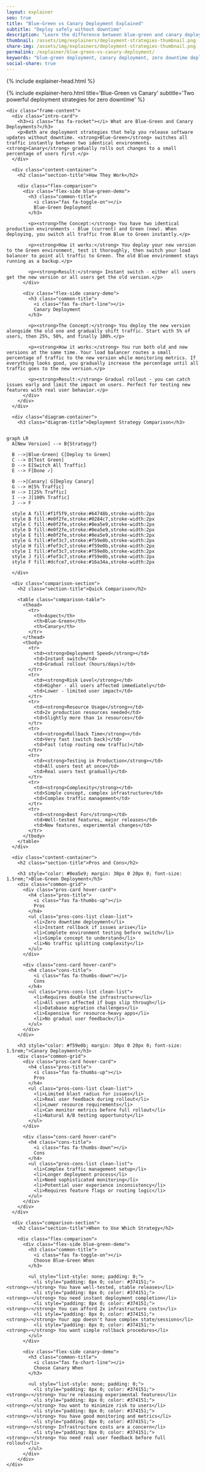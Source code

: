 ```yaml
---
layout: explainer
seo: true
title: "Blue-Green vs Canary Deployment Explained"
subtitle: "Deploy safely without downtime"
description: "Learn the difference between blue-green and canary deployment strategies. Understand how to deploy your applications safely with zero downtime using practical examples and visual diagrams."
thumbnail: /assets/img/explainers/deployment-strategies-thumbnail.png
share-img: /assets/img/explainers/deployment-strategies-thumbnail.png  
permalink: /explainer/blue-green-vs-canary-deployment/
keywords: "blue-green deployment, canary deployment, zero downtime deployment, deployment strategies, DevOps, continuous deployment"
social-share: true
---
```


{% include explainer-head.html %}

<style>

/* Theme-specific styles for blue-green vs canary */

.blue-green-demo {
  background: linear-gradient(135deg, #f0f9ff 0%, #e0f2fe 100%);
  border-color: #0ea5e9;
}

.canary-demo {
  background: linear-gradient(135deg, #fefce8 0%, #fef3c7 100%);
  border-color: #f59e0b;
}


.blue-green-demo .common-title {
  color: #0ea5e9;
}

.canary-demo .common-title {
  color: #f59e0b;
}


.pros-card {
  background: linear-gradient(135deg, #f0fdf4 0%, #dcfce7 100%);
  border-color: #22c55e;
}

.cons-card {
  background: linear-gradient(135deg, #fef2f2 0%, #fee2e2 100%);
  border-color: #ef4444;
}

.pros-title {
  color: #16a34a;
  font-size: 1.3rem;
  font-weight: 700;
  margin: 0 0 15px 0;
  display: flex;
  align-items: center;
  gap: 10px;
}

.cons-title {
  color: #dc2626;
  font-size: 1.3rem;
  font-weight: 700;
  margin: 0 0 15px 0;
  display: flex;
  align-items: center;
  gap: 10px;
}

.pros-cons-list.clean-list li {
  padding: 8px 0;
  color: #374151;
  line-height: 1.5;
  background: transparent;
  border: none;
  box-shadow: none;
  margin-bottom: 5px;
}

.pros-card .pros-cons-list.clean-list li::before {
  content: "✓";
  color: #16a34a;
  margin-right: 10px;
  font-weight: bold;
}

.cons-card .pros-cons-list.clean-list li::before {
  content: "✗";
  color: #dc2626;
  margin-right: 10px;
  font-weight: bold;
}

</style>

<div class="explainer">
  <div class="explainer-frame">
    {% include explainer-hero.html title='Blue-Green vs Canary' subtitle='Two powerful deployment strategies for zero downtime' %}
    
    <div class="frame-content">
      <div class="intro-card">
        <h3><i class="fas fa-rocket"></i> What are Blue-Green and Canary Deployments?</h3>
        <p>Both are deployment strategies that help you release software updates without downtime. <strong>Blue-Green</strong> switches all traffic instantly between two identical environments. <strong>Canary</strong> gradually rolls out changes to a small percentage of users first.</p>
      </div>

      <div class="content-container">
        <h2 class="section-title">How They Work</h2>
        
        <div class="flex-comparison">
          <div class="flex-side blue-green-demo">
            <h3 class="common-title">
              <i class="fas fa-toggle-on"></i>
              Blue-Green Deployment
            </h3>
            
            <p><strong>The Concept:</strong> You have two identical production environments - Blue (current) and Green (new). When deploying, you switch all traffic from Blue to Green instantly.</p>
            
            <p><strong>How it works:</strong> You deploy your new version to the Green environment, test it thoroughly, then switch your load balancer to point all traffic to Green. The old Blue environment stays running as a backup.</p>
            
            <p><strong>Result:</strong> Instant switch - either all users get the new version or all users get the old version.</p>
          </div>
          
          <div class="flex-side canary-demo">
            <h3 class="common-title">
              <i class="fas fa-chart-line"></i>
              Canary Deployment
            </h3>
            
            <p><strong>The Concept:</strong> You deploy the new version alongside the old one and gradually shift traffic. Start with 5% of users, then 25%, 50%, and finally 100%.</p>
            
            <p><strong>How it works:</strong> You run both old and new versions at the same time. Your load balancer routes a small percentage of traffic to the new version while monitoring metrics. If everything looks good, you gradually increase the percentage until all traffic goes to the new version.</p>
            
            <p><strong>Result:</strong> Gradual rollout - you can catch issues early and limit the impact on users. Perfect for testing new features with real user behavior.</p>
          </div>
        </div>
      </div>

      <div class="diagram-container">
        <h3 class="diagram-title">Deployment Strategy Comparison</h3>
        
<pre><code class="language-mermaid">
graph LR
  A[New Version] --> B{Strategy?}
  
  B -->|Blue-Green| C[Deploy to Green]
  C --> D[Test Green]
  D --> E[Switch All Traffic]
  E --> F[Done ✓]
  
  B -->|Canary| G[Deploy Canary]
  G --> H[5% Traffic]
  H --> I[25% Traffic]
  I --> J[100% Traffic]
  J --> F
  
  style A fill:#f1f5f9,stroke:#64748b,stroke-width:2px
  style B fill:#e0f2fe,stroke:#0284c7,stroke-width:2px
  style C fill:#e0f2fe,stroke:#0ea5e9,stroke-width:2px
  style D fill:#e0f2fe,stroke:#0ea5e9,stroke-width:2px
  style E fill:#e0f2fe,stroke:#0ea5e9,stroke-width:2px
  style G fill:#fef3c7,stroke:#f59e0b,stroke-width:2px
  style H fill:#fef3c7,stroke:#f59e0b,stroke-width:2px
  style I fill:#fef3c7,stroke:#f59e0b,stroke-width:2px
  style J fill:#fef3c7,stroke:#f59e0b,stroke-width:2px
  style F fill:#dcfce7,stroke:#16a34a,stroke-width:2px
</code></pre>
        
      </div>

      <div class="comparison-section">
        <h2 class="section-title">Quick Comparison</h2>
        
        <table class="comparison-table">
          <thead>
            <tr>
              <th>Aspect</th>
              <th>Blue-Green</th>
              <th>Canary</th>
            </tr>
          </thead>
          <tbody>
            <tr>
              <td><strong>Deployment Speed</strong></td>
              <td>Instant switch</td>
              <td>Gradual rollout (hours/days)</td>
            </tr>
            <tr>
              <td><strong>Risk Level</strong></td>
              <td>Higher - all users affected immediately</td>
              <td>Lower - limited user impact</td>
            </tr>
            <tr>
              <td><strong>Resource Usage</strong></td>
              <td>2x production resources needed</td>
              <td>Slightly more than 1x resources</td>
            </tr>
            <tr>
              <td><strong>Rollback Time</strong></td>
              <td>Very fast (switch back)</td>
              <td>Fast (stop routing new traffic)</td>
            </tr>
            <tr>
              <td><strong>Testing in Production</strong></td>
              <td>All users test at once</td>
              <td>Real users test gradually</td>
            </tr>
            <tr>
              <td><strong>Complexity</strong></td>
              <td>Simple concept, complex infrastructure</td>
              <td>Complex traffic management</td>
            </tr>
            <tr>
              <td><strong>Best For</strong></td>
              <td>Well-tested features, major releases</td>
              <td>New features, experimental changes</td>
            </tr>
          </tbody>
        </table>
      </div>

      <div class="content-container">
        <h2 class="section-title">Pros and Cons</h2>
        
        <h3 style="color: #0ea5e9; margin: 30px 0 20px 0; font-size: 1.5rem;">Blue-Green Deployment</h3>
        <div class="common-grid">
          <div class="pros-card hover-card">
            <h4 class="pros-title">
              <i class="fas fa-thumbs-up"></i>
              Pros
            </h4>
            <ul class="pros-cons-list clean-list">
              <li>Zero downtime deployment</li>
              <li>Instant rollback if issues arise</li>
              <li>Complete environment testing before switch</li>
              <li>Simple concept to understand</li>
              <li>No traffic splitting complexity</li>
            </ul>
          </div>
          
          <div class="cons-card hover-card">
            <h4 class="cons-title">
              <i class="fas fa-thumbs-down"></i>
              Cons
            </h4>
            <ul class="pros-cons-list clean-list">
              <li>Requires double the infrastructure</li>
              <li>All users affected if bugs slip through</li>
              <li>Database migration challenges</li>
              <li>Expensive for resource-heavy apps</li>
              <li>No gradual user feedback</li>
            </ul>
          </div>
        </div>
        
        <h3 style="color: #f59e0b; margin: 30px 0 20px 0; font-size: 1.5rem;">Canary Deployment</h3>
        <div class="common-grid">
          <div class="pros-card hover-card">
            <h4 class="pros-title">
              <i class="fas fa-thumbs-up"></i>
              Pros
            </h4>
            <ul class="pros-cons-list clean-list">
              <li>Limited blast radius for issues</li>
              <li>Real user feedback during rollout</li>
              <li>Lower resource requirements</li>
              <li>Can monitor metrics before full rollout</li>
              <li>Natural A/B testing opportunity</li>
            </ul>
          </div>
          
          <div class="cons-card hover-card">
            <h4 class="cons-title">
              <i class="fas fa-thumbs-down"></i>
              Cons
            </h4>
            <ul class="pros-cons-list clean-list">
              <li>Complex traffic management setup</li>
              <li>Longer deployment process</li>
              <li>Need sophisticated monitoring</li>
              <li>Potential user experience inconsistency</li>
              <li>Requires feature flags or routing logic</li>
            </ul>
          </div>
        </div>
      </div>

      <div class="comparison-section">
        <h2 class="section-title">When to Use Which Strategy</h2>
        
        <div class="flex-comparison">
          <div class="flex-side blue-green-demo">
            <h3 class="common-title">
              <i class="fas fa-toggle-on"></i>
              Choose Blue-Green When
            </h3>
            
            <ul style="list-style: none; padding: 0;">
              <li style="padding: 8px 0; color: #374151;"><strong>✓</strong> You have well-tested, stable releases</li>
              <li style="padding: 8px 0; color: #374151;"><strong>✓</strong> You need instant deployment completion</li>
              <li style="padding: 8px 0; color: #374151;"><strong>✓</strong> You can afford 2x infrastructure costs</li>
              <li style="padding: 8px 0; color: #374151;"><strong>✓</strong> Your app doesn't have complex state/sessions</li>
              <li style="padding: 8px 0; color: #374151;"><strong>✓</strong> You want simple rollback procedures</li>
            </ul>
          </div>
          
          <div class="flex-side canary-demo">
            <h3 class="common-title">
              <i class="fas fa-chart-line"></i>
              Choose Canary When
            </h3>
            
            <ul style="list-style: none; padding: 0;">
              <li style="padding: 8px 0; color: #374151;"><strong>✓</strong> You're releasing experimental features</li>
              <li style="padding: 8px 0; color: #374151;"><strong>✓</strong> You want to minimize risk to users</li>
              <li style="padding: 8px 0; color: #374151;"><strong>✓</strong> You have good monitoring and metrics</li>
              <li style="padding: 8px 0; color: #374151;"><strong>✓</strong> Infrastructure costs are a concern</li>
              <li style="padding: 8px 0; color: #374151;"><strong>✓</strong> You need real user feedback before full rollout</li>
            </ul>
          </div>
        </div>
    </div>
  </div>
</div>
